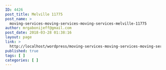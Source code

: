 ```yaml
---
ID: 4426
post_title: Melville 11775
post_name: >
  moving-services-moving-services-moving-services-melville-11775
author: mrgabonijeff@gmail.com
post_date: 2018-03-28 01:38:16
layout: page
link: >
  http://localhost/wordpress/moving-services-moving-services-moving-services-melville-11775/
published: true
tags: [ ]
categories: [ ]
---
```

